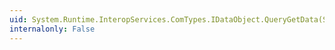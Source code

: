 ```yaml
---
uid: System.Runtime.InteropServices.ComTypes.IDataObject.QueryGetData(System.Runtime.InteropServices.ComTypes.FORMATETC@)
internalonly: False
---
```

